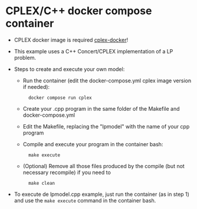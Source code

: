 # CPLEX/C++ docker compose container

- CPLEX docker image is required [cplex-docker](https://github.com/natalialidia/cplex-docker)!

- This example uses a C++ Concert/CPLEX implementation of a LP problem.

- Steps to create and execute your own model:

  - Run the container (edit the docker-compose.yml cplex image version if needed):
    ```
      docker compose run cplex
    ```
    
  - Create your .cpp program in the same folder of the Makefile and docker-compose.yml
    
  - Edit the Makefile, replacing the "lpmodel" with the name of your cpp program
    
  - Compile and execute your program in the container bash:
    ```
      make execute
    ```
    
  - (Optional) Remove all those files produced by the compile (but not necessary recompile) if you need to
    ```
      make clean
    ```

- To execute de lpmodel.cpp example, just run the container (as in step 1) and use the `make execute` command in the container bash.
